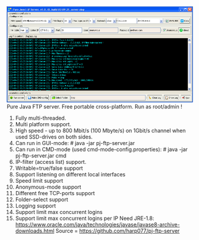 ![ftp](pj-ftp-server.png?raw=true)
Pure Java FTP server. Free portable cross-platform.
Run as root/admin !
1) Fully multi-threaded.
2) Multi platform support.
3) High speed - up to 800 Mbit/s (100 Mbyte/s) on 1Gbit/s channel when used SSD-drives on both sides.
4) Can run in GUI-mode:
        # java -jar pj-ftp-server.jar
5) Can run in CMD-mode (used cmd-mode-config.properties):
        # java -jar pj-ftp-server.jar cmd
6) IP-filter (access list) support.
7) Writable=true/false support
8) Support listening on different local interfaces
9) Speed limit support
10) Anonymous-mode support
11) Different free TCP-ports support
12) Folder-select support
13) Logging support
14) Support limit max concurrent logins
15) Support limit max concurrent logins per IP
Need JRE-1.8: https://www.oracle.com/java/technologies/javase/javase8-archive-downloads.html
Source = https://github.com/harp077/pj-ftp-server